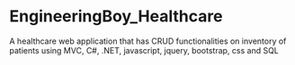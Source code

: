# EngineeringBoy_Healthcare
A healthcare web application that has CRUD functionalities on inventory of patients using MVC, C#, .NET, javascript, jquery, bootstrap, css and SQL
